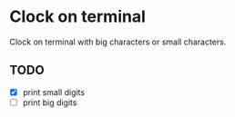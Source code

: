 # Clock on terminal

Clock on terminal with big characters or small characters.

## TODO

- [X] print small digits
- [ ] print big digits
